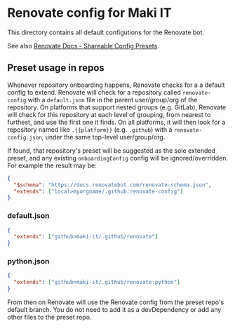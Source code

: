 # Renovate config for Maki IT

This directory contains all default configutions for the Renovate bot.

See also [Renovate Docs - Shareable Config Presets](https://github.com/renovatebot/renovate/blob/main/docs/usage/config-presets.md).

## Preset usage in repos

Whenever repository onboarding happens, Renovate checks for a a default config to extend.
Renovate will check for a repository called `renovate-config` with a `default.json` file in the parent user/group/org of the repository.
On platforms that support nested groups (e.g. GitLab), Renovate will check for this repository at each level of grouping, from nearest to furthest, and use the first one it finds.
On all platforms, it will then look for a repository named like `.{{platform}}` (e.g. `.github`) with a `renovate-config.json`, under the same top-level user/group/org.

If found, that repository's preset will be suggested as the sole extended preset, and any existing `onboardingConfig` config will be ignored/overridden.
For example the result may be:

```json
{
  "$schema": "https://docs.renovatebot.com/renovate-schema.json",
  "extends": ["local>myorgname/.github:renovate-config"]
}
```

### default.json

```json
{
  "extends": ["github>maki-it/.github/renovate"]
}
```

### python.json

```json
{
  "extends": ["github>maki-it/.github/renovate:python"]
}
```

From then on Renovate will use the Renovate config from the preset repo's default branch. You do not need to add it as a devDependency or add any other files to the preset repo.